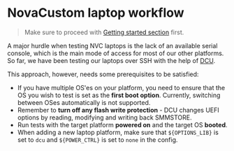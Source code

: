 <!--
SPDX-FileCopyrightText: 2024 3mdeb <contact@3mdeb.com>

SPDX-License-Identifier: MIT
-->

# NovaCustom laptop workflow

> Make sure to proceed with [Getting started section](../README.md#getting-started)
first.

A major hurdle when testing NVC laptops is the lack of an available serial
console, which is the main mode of access for most of our other platforms.
So far, we have been testing our laptops over SSH with the help of
[DCU](https://github.com/Dasharo/dcu).

This approach, however, needs some prerequisites to be satisfied:

* If you have multiple OS'es on your platform, you need to ensure that the OS
  you wish to test is set as the **first boot option**. Currently, switching
  between OSes automatically is not supported.
* Remember to **turn off any flash write protection** - DCU changes UEFI
  options by reading, modifying and writing back SMMSTORE.
* Run tests with the target platform **powered on** and the target OS
**booted**.
* When adding a new laptop platform, make sure that `${OPTIONS_LIB}` is set to
  `dcu` and `${POWER_CTRL}` is set to `none` in the config.
